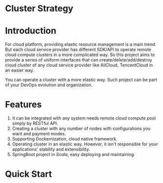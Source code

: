 # Cluster Strategy
# Introduction
For cloud platform, providing elastic resource management is a main trend. But each cloud service provider has different SDK/API to operate remote cloud compute clusters in a more complicated way. So this project aims to provide a series of uniform interfaces that can create/delete/add/destroy cloud cluster of any cloud service provider like AliCloud, TencentCloud in an easier way.

You can operate a cluster with a more elastic way. Such project can be part of your DevOps evolution and organization.

# Features 
1. It can be integrated with any system needs remote cloud compute pool simply by RESTful API.
2. Creating a cluster with any number of nodes with configurations you want and payment modes.
3. Supporting Dockernization, cloud native framework.
4. Operating cluster in an elastic way. However, it isn't responsible for your applications' stability and extensibility.
5. SpringBoot project in *Scala*, easy deploying and maintaining.

# Quick Start
